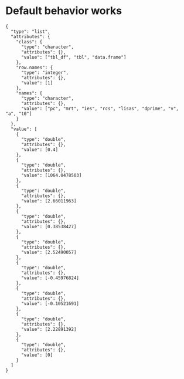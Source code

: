 # Default behavior works

    {
      "type": "list",
      "attributes": {
        "class": {
          "type": "character",
          "attributes": {},
          "value": ["tbl_df", "tbl", "data.frame"]
        },
        "row.names": {
          "type": "integer",
          "attributes": {},
          "value": [1]
        },
        "names": {
          "type": "character",
          "attributes": {},
          "value": ["pc", "mrt", "ies", "rcs", "lisas", "dprime", "v", "a", "t0"]
        }
      },
      "value": [
        {
          "type": "double",
          "attributes": {},
          "value": [0.4]
        },
        {
          "type": "double",
          "attributes": {},
          "value": [1064.0478503]
        },
        {
          "type": "double",
          "attributes": {},
          "value": [2.66011963]
        },
        {
          "type": "double",
          "attributes": {},
          "value": [0.38538427]
        },
        {
          "type": "double",
          "attributes": {},
          "value": [2.52490057]
        },
        {
          "type": "double",
          "attributes": {},
          "value": [-0.45976824]
        },
        {
          "type": "double",
          "attributes": {},
          "value": [-0.10521691]
        },
        {
          "type": "double",
          "attributes": {},
          "value": [2.22891392]
        },
        {
          "type": "double",
          "attributes": {},
          "value": [0]
        }
      ]
    }

